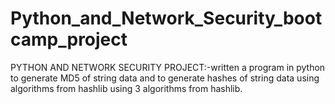 # Python_and_Network_Security_bootcamp_project
PYTHON AND NETWORK SECURITY     PROJECT:-written a program in python to generate MD5 of string data and to generate hashes of string data using algorithms from hashlib using 3 algorithms from hashlib.
